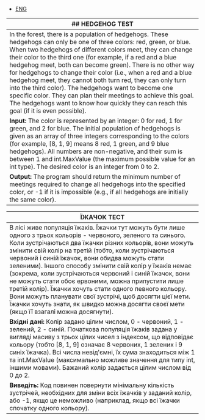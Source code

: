- [ENG](#henghog_test_(c#))

| ## HEDGEHOG TEST |
|------------------------|
| In the forest, there is a population of hedgehogs. These hedgehogs can only be one of three colors: red, green, or blue. When two hedgehogs of different colors meet, they can change their color to the third one (for example, if a red and a blue hedgehog meet, both can become green). There is no other way for hedgehogs to change their color (i.e., when a red and a blue hedgehog meet, they cannot both turn red, they can only turn into the third color). The hedgehogs want to become one specific color. They can plan their meetings to achieve this goal. The hedgehogs want to know how quickly they can reach this goal (if it is even possible). |
| **Input:** The color is represented by an integer: 0 for red, 1 for green, and 2 for blue. The initial population of hedgehogs is given as an array of three integers corresponding to the colors (for example, [8, 1, 9] means 8 red, 1 green, and 9 blue hedgehogs). All numbers are non-negative, and their sum is between 1 and int.MaxValue (the maximum possible value for an int type). The desired color is an integer from 0 to 2. |
| **Output:** The program should return the minimum number of meetings required to change all hedgehogs into the specified color, or -1 if it is impossible (e.g., if all hedgehogs are initially the same color). |

| **ЇЖАЧОК ТЕСТ** |
|----------------------|
|В лісі живе популяція їжаків. Їжачки тут можуть бути лише одного з трьох кольорів - червоного, зеленого та синього. Коли зустрічаються два їжачки різних кольорів, вони можуть змінити свій колір на третій (тобто, коли зустрічаються червоний і синій їжачок, вони обидва можуть стати зеленими). Іншого способу змінити свій колір у їжаків немає (зокрема, коли зустрічаються червоний і синій їжачок, вони не можуть стати обоє ервоними, можна припустити лише третій колір). Їжачки хочуть стати одного певного кольору. Вони можуть планувати свої зустрічі, щоб досягти цієї мети. Їжачки хочуть знати, як швидко можна досягти своєї мети (якщо її взагалі можна досягнути). |
| **Вхідні дані:** Колір задано цілим числом, 0 - червоний, 1 - зелений, 2 - синій. Початкова популяція їжаків задана у вигляді масиву з трьох цілих чисел з індексом, що відповідає кольору (тобто [8, 1, 9] означає 8 червоних, 1 зелених і 9 синіх їжачка). Всі числа невід'ємні, їх сума знаходиться між 1 та int.MaxValue (максимально можливе значення для типу int, іншими мовами). Бажаний колір задається цілим числом від 0 до 2. |
| **Виведіть:** Код повинен повернути мінімальну кількість зустрічей, необхідних для зміни всіх їжачків у заданий колір, або -1, якщо це неможливо (наприклад, якщо всі їжачки спочатку одного кольору). |
